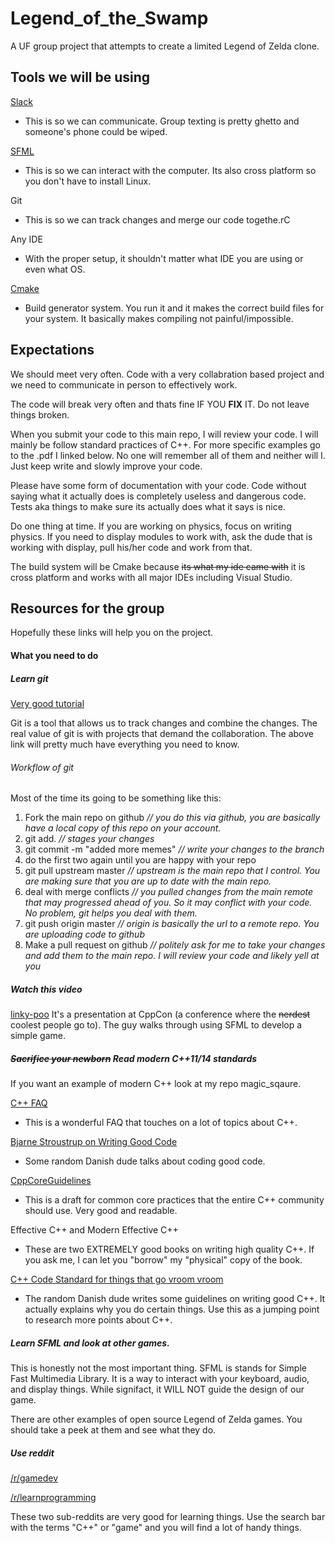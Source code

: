# Legend_of_the_Swamp
A UF group project that attempts to create a limited Legend of Zelda clone.

## Tools we will be using
[Slack](legendoftheswamp.slack.com)
  * This is so we can communicate. Group texting is pretty ghetto and someone's phone could be wiped.

[SFML](http://www.sfml-dev.org/documentation/2.3.2/)
  * This is so we can interact with the computer. Its also cross platform so you don't have to install Linux.

Git
  * This is so we can track changes and merge our code togethe.rC

Any IDE
  * With the proper setup, it shouldn't matter what IDE you are using or even what OS.

[Cmake](https://en.wikipedia.org/wiki/CMake)
  * Build generator system. You run it and it makes the correct build files for your system. It basically makes compiling not painful/impossible.

## Expectations
We should meet very often. Code with a very collabration based project and we need to communicate in person to effectively work.

The code will break very often and thats fine IF YOU **FIX** IT. Do not leave things broken.

When you submit your code to this main repo, I will review your code. I will mainly be follow standard practices of C++. For more specific examples go to the .pdf I linked below. No one will remember all of them and neither will I. Just keep write and slowly improve your code.

Please have some form of documentation with your code. Code without saying what it actually does is completely useless and dangerous code. Tests aka things to make sure its actually does what it says is nice.

Do one thing at time. If you are working on physics, focus on writing physics. If you need to display modules to work with, ask the dude that is working with display, pull his/her code and work from that.

The build system will be Cmake because ~~its what my ide came with~~ it is cross platform and works with all major IDEs including Visual Studio.

## Resources for the group
Hopefully these links will help you on the project.
#### What you need to do

##### Learn git
[Very good tutorial](https://www.atlassian.com/git/)

Git is a tool that allows us to track changes and combine the changes. The real value of git is with projects that demand the collaboration. The above link will pretty much have everything you need to know.

###### Workflow of git
Most of the time its going to be something like this:
  1. Fork the main repo on github *// you do this via github, you are basically have a local copy of this repo on your account.*
  2. git add. *// stages your changes*
  3. git commit -m "added more memes" *// write your changes to the branch*
  4. do the first two again until you are happy with your repo
  5. git pull upstream master *// upstream is the main repo that I control. You are making sure that you are up to date with the main repo.*
  6. deal with merge conflicts *// you pulled changes from the main remote that may progressed ahead of you. So it may conflict with your code. No problem, git helps you deal with them.*
  7. git push origin master *// origin is basically the url to a remote repo. You are uploading code to github*
  8. Make a pull request on github *// politely ask for me to take your changes and add them to the main repo. I will review your code and likely yell at you*

##### Watch this video
[linky-poo](https://www.youtube.com/watch?v=TC9zhufV_Z8)
It's a presentation at CppCon (a conference where the ~~nerdest~~ coolest people go to). The guy walks through using SFML to develop a simple game.

##### ~~Sacrifice your newborn~~ Read modern C++11/14 standards
If you want an example of modern C++ look at my repo magic_sqaure.

[C++ FAQ](https://isocpp.org/wiki/faq)

* This is a wonderful FAQ that touches on a lot of topics about C++.

[Bjarne Stroustrup on Writing Good Code](https://www.youtube.com/watch?v=1OEu9C51K2A)

* Some random Danish dude talks about coding good code.

[CppCoreGuidelines](https://github.com/isocpp/CppCoreGuidelines/blob/master/CppCoreGuidelines.md)

* This is a draft for common core practices that the entire C++ community should use. Very good and readable.

Effective C++ and Modern Effective C++

* These are two EXTREMELY good books on writing high quality C++. If you ask me, I can let you "borrow" my "physical" copy of the book.

[C++ Code Standard for things that go vroom vroom](http://stroustrup.com/JSF-AV-rules.pdf)

* The random Danish dude writes some guidelines on writing good C++. It actually explains why you do certain things. Use this as a jumping point to research more points about C++.

##### Learn SFML and look at other games.
This is honestly not the most important thing. SFML is stands for Simple Fast Multimedia Library. It is a way to interact with your keyboard, audio, and display things. While signifact, it WILL NOT guide the design of our game.

There are other examples of open source Legend of Zelda games. You should take a peek at them and see what they do.

##### Use reddit
[/r/gamedev](www.reddit.com/r/gamedev)

[/r/learnprogramming](www.reddit.com/r/learnprogramming)

These two sub-reddits are very good for learning things. Use the search bar with the terms "C++" or "game" and you will find a lot of handy things.
